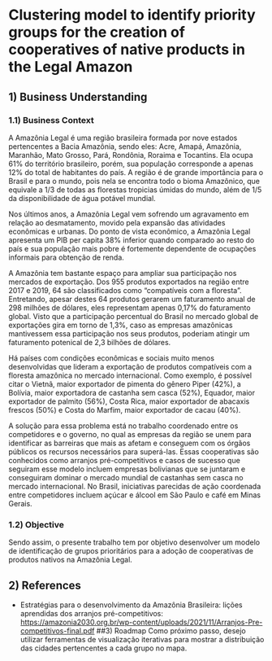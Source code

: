 # Clustering model to identify priority groups for the creation of cooperatives of native products in the Legal Amazon
## 1) Business Understanding
### 1.1) Business Context
A Amazônia Legal é uma região brasileira formada por nove estados pertencentes a Bacia Amazônia, sendo eles: Acre, Amapá, Amazônia, Maranhão, Mato Grosso, Pará, Rondônia, Roraima e Tocantins. Ela ocupa 61% do território brasileiro, porém, sua população corresponde a apenas 12% do total de habitantes do país. A região é de grande importância para o Brasil e para o mundo, pois nela se encontra todo o bioma Amazônico, que equivale a 1/3 de todas as florestas tropicias úmidas do mundo, além de 1/5 da disponibilidade de água potável mundial.

Nos últimos anos, a Amazônia Legal vem sofrendo um agravamento em relação ao desmatamento, movido pela expansão das atividades econômicas e urbanas. Do ponto de vista econômico, a Amazônia Legal apresenta um PIB per capita 38% inferior quando comparado ao resto do país e sua população mais pobre é fortemente dependente de ocupações informais para obtenção de renda.

A Amazônia tem bastante espaço para ampliar sua participação nos mercados de exportação. Dos 955 produtos exportados na região entre 2017 e 2019, 64 são classificados como “compatíveis com a floresta”. Entretando, apesar destes 64 produtos gerarem um faturamento anual de 298 milhões de dólares, eles representam apenas 0,17% do faturamento global. Visto que a participação percentual do Brasil no mercado global de exportações gira em torno de 1,3%, caso as empresas amazônicas mantivessem essa participação nos seus produtos, poderiam atingir um faturamento potenical de 2,3 bilhões de dólares.

Há países com condições econômicas e sociais muito menos desenvolvidas que lideram a exportação de produtos compatíveis com a floresta amazônica no mercado internacional. Como exemplo, é possível citar o Vietnã, maior exportador de pimenta do gênero Piper (42%), a Bolívia, maior exportadora de castanha sem casca (52%), Equador, maior exportador de palmito (56%), Costa Rica, maior exportador de abacaxis frescos (50%) e Costa do Marfim, maior exportador de cacau (40%).

A solução para essa problema está no trabalho coordenado entre os competidores e o governo, no qual as empresas da região se unem para identificar as barreiras que mais as afetam e conseguem com os órgãos públicos os recursos necessários para superá-las. Essas cooperativas são conhecidos como arranjos pré-competitivos e casos de sucesso que seguiram esse modelo incluem empresas bolivianas que se juntaram e conseguiram dominar o mercado mundial de castanhas sem casca no mercado internacional. No Brasil, iniciativas parecidas de ação coordenada entre competidores incluem açúcar e álcool em São Paulo e café em Minas Gerais.

### 1.2) Objective
Sendo assim, o presente trabalho tem por objetivo desenvolver um modelo de identificação de grupos prioritários para a adoção de cooperativas de produtos nativos na Amazônia Legal.
## 2) References
- Estratégias para o desenvolvimento da Amazônia Brasileira: lições aprendidas dos arranjos pré-competitivos: https://amazonia2030.org.br/wp-content/uploads/2021/11/Arranjos-Pre-competitivos-final.pdf
##3) Roadmap 
Como próximo passo, desejo utilizar ferramentas de visualização iterativas para mostrar a distribuição das cidades pertencentes a cada grupo no mapa.
